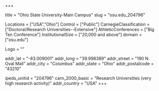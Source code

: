 
+++

title = "Ohio State University-Main Campus"
slug = "osu.edu_204796"

Locations = ["USA","Ohio"]
Control = ["Public"]
CarnegieClassification = ["Doctoral/Research Universities--Extensive"]
AthleticConferences = ["Big Ten Conference"]
InstitutionalSize = ["20,000 and above"]
domain = ["osu.edu"]

Logo = ""

addr_lat = "-83.009001"
addr_long = "39.998389"
addr_street = "190 N. Oval Mall"
addr_city = "Columbus"
addr_state = "Ohio"
addr_postalcode = "43210"

ipeds_unitid = "204796"
carn_2000_basic = "Research Universities (very high research activity)"
addr_country = "USA"
+++
    
